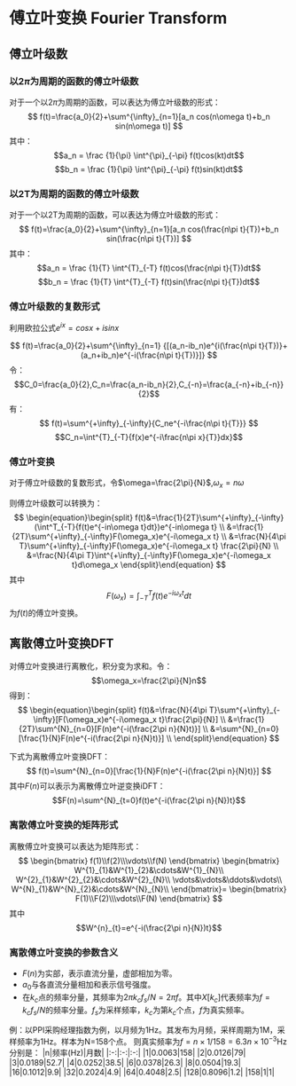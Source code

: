 # 傅立叶变换 Fourier Transform

## 傅立叶级数

### 以$2\pi$为周期的函数的傅立叶级数

对于一个以$2\pi$为周期的函数，可以表达为傅立叶级数的形式：
$$
f(t)=\frac{a_0}{2}+\sum^{\infty}_{n=1}[a_n cos(n\omega t)+b_n sin(n\omega t)]
$$
其中：
$$a_n = \frac {1}{\pi} \int^{\pi}_{-\pi} f(t)cos(kt)dt$$
$$b_n = \frac {1}{\pi} \int^{\pi}_{-\pi} f(t)sin(kt)dt$$

### 以2T为周期的函数的傅立叶级数

对于一个以2T为周期的函数，可以表达为傅立叶级数的形式：
$$
f(t)=\frac{a_0}{2}+\sum^{\infty}_{n=1}[a_n cos(\frac{n\pi t}{T})+b_n sin(\frac{n\pi t}{T})]
$$
其中：
$$a_n = \frac {1}{T} \int^{T}_{-T} f(t)cos(\frac{n\pi t}{T})dt$$
$$b_n = \frac {1}{T} \int^{T}_{-T} f(t)sin(\frac{n\pi t}{T})dt$$

### 傅立叶级数的复数形式

利用欧拉公式$e^{ix}=cosx+isinx$

$$
f(t)=\frac{a_0}{2}+\sum^{\infty}_{n=1} {[(a_n-ib_n)e^{i(\frac{n\pi t}{T})}+(a_n+ib_n)e^{-i(\frac{n\pi t}{T})}]}
$$
令：
$$C_0=\frac{a_0}{2},C_n=\frac{a_n-ib_n}{2},C_{-n}=\frac{a_{-n}+ib_{-n}}{2}$$
有：
$$
f(t)=\sum^{+\infty}_{-\infty}{C_ne^{-i\frac{n\pi t}{T}}}
$$
$$C_n=\int^{T}_{-T}{f(x)e^{-i\frac{n\pi x}{T}}dx}$$

### 傅立叶变换

对于傅立叶级数的复数形式，令$\omega=\frac{2\pi}{N}$,$\omega_x=n\omega$

则傅立叶级数可以转换为：
$$
\begin{equation}\begin{split}
f(t)&=\frac{1}{2T}\sum^{+\infty}_{-\infty}(\int^T_{-T}{f(t)e^{-in\omega t}dt})e^{-in\omega t} \\
&=\frac{1}{2T}\sum^{+\infty}_{-\infty}F(\omega_x)e^{-i\omega_x t} \\
&=\frac{N}{4\pi T}\sum^{+\infty}_{-\infty}F(\omega_x)e^{-i\omega_x t} \frac{2\pi}{N} \\
&=\frac{N}{4\pi T}\int^{+\infty}_{-\infty}F(\omega_x)e^{-i\omega_x t}d\omega_x
\end{split}\end{equation}
$$
其中$$F(\omega_x)=\int^{T}_{-T}f(t)e^{-i\omega_x t}dt$$
为$f(t)$的傅立叶变换。

## 离散傅立叶变换DFT

对傅立叶变换进行离散化，积分变为求和。令：
$$\omega_x=\frac{2\pi}{N}n$$
得到：
$$
\begin{equation}\begin{split}
f(t)&=\frac{N}{4\pi T}\sum^{+\infty}_{-\infty}[F(\omega_x)e^{-i\omega_x t}\frac{2\pi}{N}] \\
&=\frac{1}{2T}\sum^{N}_{n=0}[F(n)e^{-i(\frac{2\pi n}{N}t)}] \\
&=\sum^{N}_{n=0}[\frac{1}{N}F(n)e^{-i(\frac{2\pi n}{N}t)}] \\
\end{split}\end{equation}
$$

下式为离散傅立叶变换DFT：
$$
f(t)=\sum^{N}_{n=0}[\frac{1}{N}F(n)e^{-i(\frac{2\pi n}{N}t)}]
$$
其中$F(n)$可以表示为离散傅立叶逆变换iDFT：
$$F(n)=\sum^{N}_{t=0}f(t)e^{-i(\frac{2\pi n}{N})t}$$

### 离散傅立叶变换的矩阵形式

离散傅立叶变换可以表达为矩阵形式：
$$
\begin{bmatrix}
f(1)\\f(2)\\\vdots\\f(N)
\end{bmatrix}
\begin{bmatrix}
W^{1}_{1}&W^{1}_{2}&\cdots&W^{1}_{N}\\
W^{2}_{1}&W^{2}_{2}&\cdots&W^{2}_{N}\\
\vdots&\vdots&\ddots&\vdots\\
W^{N}_{1}&W^{N}_{2}&\cdots&W^{N}_{N}\\
\end{bmatrix}=
\begin{bmatrix}
F(1)\\F(2)\\\vdots\\F(N)
\end{bmatrix}
$$
其中$$W^{n}_{t}=e^{-i(\frac{2\pi n}{N})t}$$

### 离散傅立叶变换的参数含义

* $F(n)$为实部，表示直流分量，虚部相加为零。
* $a_0$与各直流分量相加和表示信号强度。
* 在$k_c$点的频率分量，其频率为$2\pi k_c f_s/N=2\pi f$。其中$X[k_c]$代表频率为$f=k_c f_s/N$的频率分量。$f_s$为采样频率，$k_c$为第$k_c$个点，$f$为真实频率。

例：以PPI采购经理指数为例，以月频为1Hz。其发布为月频，采样周期为1M，采样频率为1Hz。样本为N=158个点。
则真实频率为$f=n\times1/158=6.3n \times 10^{-3}$Hz
分别是：
|n|频率(Hz)|月数|
|:-:|:-:|:-:|
|1|0.0063|158|
|2|0.0126|79|
|3|0.0189|52.7|
|4|0.0252|38.5|
|6|0.0378|26.3|
|8|0.0504|19.3|
|16|0.1012|9.9|
|32|0.2024|4.9|
|64|0.4048|2.5|
|128|0.8096|1.2|
|158|1|1|

